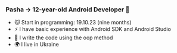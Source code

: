 ### Pasha -> 12-year-old Android Developer  👋

- 🐱 Start in programming: 19.10.23 (nine months)
- ⚡ I have basic experience with Android SDK and Android Studio
- 🌱 I write the code using the oop method
- 🌍 I live in Ukraine 
<!--
**Deizerok/Deizerok** is a ✨ _special_ ✨ repository because its `README.md` (this file) appears on your GitHub profile.

Here are some ideas to get you started:

- 🔭 I’m currently working on ...
- 🌱 I’m currently learning ...
- 👯 I’m looking to collaborate on ...
- 🤔 I’m looking for help with ...
- 💬 Ask me about ...
- 📫 How to reach me: ...
- 😄 Pronouns: ...
- ⚡ Fun fact: ...
-->

